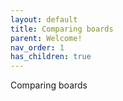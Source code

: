 ```yaml
---
layout: default
title: Comparing boards
parent: Welcome!
nav_order: 1
has_children: true
---
```


Comparing boards